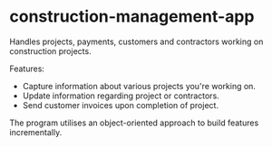 # construction-management-app

Handles projects, payments, customers and contractors working on construction projects. 

Features: 

- Capture information about various projects you're working on.
- Update information regarding project or contractors.
- Send customer invoices upon completion of project. 

The program utilises an object-oriented approach to build features incrementally. 
